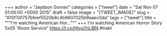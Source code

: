 
+++
author = "Jaydson Gomes"
categories = ["tweet"]
date = "Sat Nov 07 01:00:00 +0000 2015"
draft = false
image = "{TWEET_IMAGE}"
slug = "810f7d1757bfeef5520b8c4b9607025b9aaec0da"
tags = ["tweet"]
title = """I'm watching American Hor..."""
+++
I'm watching American Horror Story 5x05 'Room Service" https://t.co/Htxg7nLlBN #trakt
